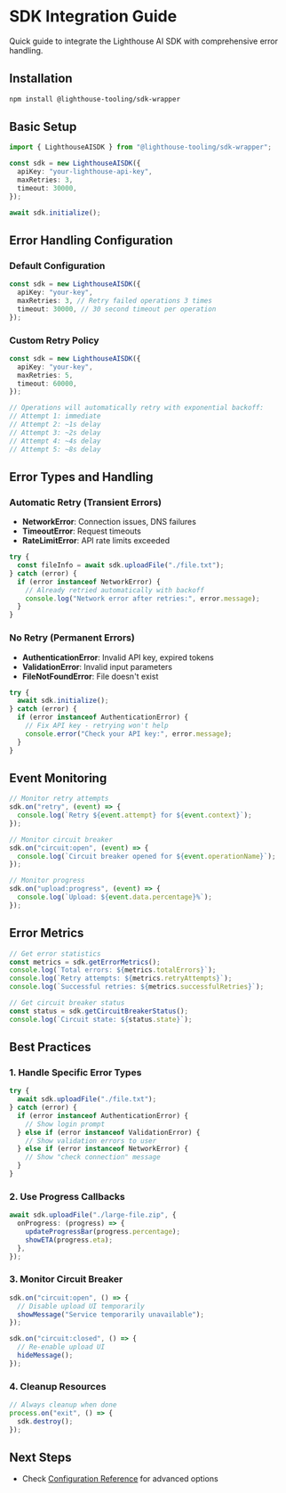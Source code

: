 # SDK Integration Guide

Quick guide to integrate the Lighthouse AI SDK with comprehensive error handling.

## Installation

```bash
npm install @lighthouse-tooling/sdk-wrapper
```

## Basic Setup

```typescript
import { LighthouseAISDK } from "@lighthouse-tooling/sdk-wrapper";

const sdk = new LighthouseAISDK({
  apiKey: "your-lighthouse-api-key",
  maxRetries: 3,
  timeout: 30000,
});

await sdk.initialize();
```

## Error Handling Configuration

### Default Configuration

```typescript
const sdk = new LighthouseAISDK({
  apiKey: "your-key",
  maxRetries: 3, // Retry failed operations 3 times
  timeout: 30000, // 30 second timeout per operation
});
```

### Custom Retry Policy

```typescript
const sdk = new LighthouseAISDK({
  apiKey: "your-key",
  maxRetries: 5,
  timeout: 60000,
});

// Operations will automatically retry with exponential backoff:
// Attempt 1: immediate
// Attempt 2: ~1s delay
// Attempt 3: ~2s delay
// Attempt 4: ~4s delay
// Attempt 5: ~8s delay
```

## Error Types and Handling

### Automatic Retry (Transient Errors)

- **NetworkError**: Connection issues, DNS failures
- **TimeoutError**: Request timeouts
- **RateLimitError**: API rate limits exceeded

```typescript
try {
  const fileInfo = await sdk.uploadFile("./file.txt");
} catch (error) {
  if (error instanceof NetworkError) {
    // Already retried automatically with backoff
    console.log("Network error after retries:", error.message);
  }
}
```

### No Retry (Permanent Errors)

- **AuthenticationError**: Invalid API key, expired tokens
- **ValidationError**: Invalid input parameters
- **FileNotFoundError**: File doesn't exist

```typescript
try {
  await sdk.initialize();
} catch (error) {
  if (error instanceof AuthenticationError) {
    // Fix API key - retrying won't help
    console.error("Check your API key:", error.message);
  }
}
```

## Event Monitoring

```typescript
// Monitor retry attempts
sdk.on("retry", (event) => {
  console.log(`Retry ${event.attempt} for ${event.context}`);
});

// Monitor circuit breaker
sdk.on("circuit:open", (event) => {
  console.log(`Circuit breaker opened for ${event.operationName}`);
});

// Monitor progress
sdk.on("upload:progress", (event) => {
  console.log(`Upload: ${event.data.percentage}%`);
});
```

## Error Metrics

```typescript
// Get error statistics
const metrics = sdk.getErrorMetrics();
console.log(`Total errors: ${metrics.totalErrors}`);
console.log(`Retry attempts: ${metrics.retryAttempts}`);
console.log(`Successful retries: ${metrics.successfulRetries}`);

// Get circuit breaker status
const status = sdk.getCircuitBreakerStatus();
console.log(`Circuit state: ${status.state}`);
```

## Best Practices

### 1. Handle Specific Error Types

```typescript
try {
  await sdk.uploadFile("./file.txt");
} catch (error) {
  if (error instanceof AuthenticationError) {
    // Show login prompt
  } else if (error instanceof ValidationError) {
    // Show validation errors to user
  } else if (error instanceof NetworkError) {
    // Show "check connection" message
  }
}
```

### 2. Use Progress Callbacks

```typescript
await sdk.uploadFile("./large-file.zip", {
  onProgress: (progress) => {
    updateProgressBar(progress.percentage);
    showETA(progress.eta);
  },
});
```

### 3. Monitor Circuit Breaker

```typescript
sdk.on("circuit:open", () => {
  // Disable upload UI temporarily
  showMessage("Service temporarily unavailable");
});

sdk.on("circuit:closed", () => {
  // Re-enable upload UI
  hideMessage();
});
```

### 4. Cleanup Resources

```typescript
// Always cleanup when done
process.on("exit", () => {
  sdk.destroy();
});
```

## Next Steps

- Check [Configuration Reference](./configuration.md) for advanced options
